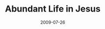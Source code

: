 ---
title: "Abundant Life in Jesus"
speaker: "Michael Moline"
date: "2009-07-26"
sermonUrl: "//35.190.93.184/sermons/messages-20090726.m4a"
---